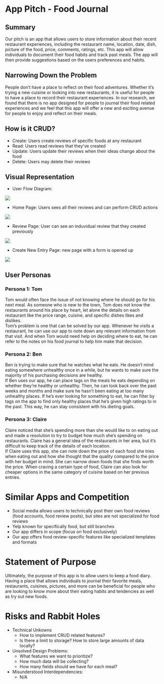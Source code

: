 # App Pitch - Food Journal

## Summary

<p>
    Our pitch is an app that allows users to store information about their recent restaurant experiences, including the restaurant name, location, date, dish, picture of the food, price, comments, ratings, etc. This app will allow individuals to document their food habits and track past meals. The app will then provide suggestions based on the users preferences and habits.
</p>

## Narrowing Down the Problem

<p>
    People don’t have a place to reflect on their food adventures. Whether it’s trying a new cuisine or looking into new restaurants, it is useful for people to have a place to record their restaurant experiences. In our research, we found that there is no app designed for people to journal their food related experiences and we feel that this app will offer a new and exciting avenue for people to enjoy and reflect on their meals.
</p>

## How is it CRUD?

- Create: Users create reviews of specific foods at any restaurant
- Read: Users read reviews that they’ve created
- Update: Users update their reviews when their ideas change about the food
- Delete: Users may delete their reviews

## Visual Representation

- User Flow Diagram:

<img src="./diagram.png"></img>

- Home Page: Users sees all their reviews and can perform CRUD actions

<img src="./wireframes/home_page_wireframe.PNG"></img>

- Review Page: User can see an induvidual review that they created previously

<img src="./wireframes/read_review_wireframe.PNG"></img>

- Create New Entry Page: new page with a form is opened up

<img src="./wireframes/new_entry_wireframe.PNG"></img>

## User Personas

### Persona 1: Tom

Tom would often face the issue of not knowing where he should go for his next meal. As someone who is new to the town, Tom does not know the restaurants around his place by heart, let alone the details on each restaurant like the price range, cuisine, and specific dishes likes and dislikes.<br>Tom’s problem is one that can be solved by our app. Whenever he visits a restaurant, he can use our app to note down any relevant information from that visit. And when Tom would need help on deciding where to eat, he can refer to the notes on his food journal to help him make that decision.

### Persona 2: Ben

Ben is trying to make sure that he watches what he eats. He doesn’t mind eating somewhere unhealthy once in a while, but he wants to make sure the majority of his purchasing decisions are healthy.<br>If Ben uses our app, he can place tags on the meals he eats depending on whether they’re healthy or unhealthy. Then, he can look back over the past weeks and months and make sure he hasn’t been eating at too many unhealthy places. If he’s ever looking for something to eat, he can filter by tags on the app to find only healthy places that he’s given high ratings to in the past. This way, he can stay consistent with his dieting goals.

### Persona 3: Claire

Claire noticed that she’s spending more than she would like to on eating out and made a resolution to try to budget how much she’s spending on restaurants. Claire has a general idea of the restaurants in her area, but it’s difficult to keep track of the details of each location.<br>If Claire uses this app, she can note down the price of each food she tries when eating out and how she thought that the quality compared to the price with her budget in mind. She can narrow down foods that she finds worth the price. When craving a certain type of food, Claire can also look for cheaper options in the same category of cuisine based on her previous entries.

# Similar Apps and Competition

- Social media allows users to technically post their own food reviews (food accounts, food review posts), but sites are not specialized for food reviews
- Yelp known for specifically food, but still branches
- Our app differs in scope (focus on food exclusively)
- Our app offers food review-specific features like specialized templates and formats

# Statement of Purpose

Ultimately, the purpose of this app is to allow users to keep a food diary. Having a place that allows individuals to journal their favorite meals, restaurants, cuisines, pictures, and more can be beneficial for people who are looking to know more about their eating habits and tendencies as well as try out new foods.

# Risks and Rabbit Holes

- Technical Unkowns
  - How to implement CRUD related features?
  - Is there a limit to storage? How to store large amounts of data locally?
- Unsolved Design Problems:
  - What features we want to prioritize?
  - How much data will be collecting?
  - How many fields should we have for each meal?
- Misunderstood Interdependencies:
  - N/A
